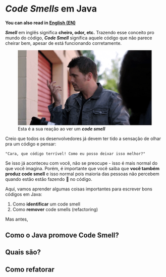 # *Code Smells* em Java

**You can also read in [English (EN)](README-en.md)**

***Smell*** em inglês significa **cheiro, odor, etc.** Trazendo esse conceito pro mundo do código, ***Code Smell*** significa aquele código que não parece cheirar bem, apesar de está funcionando corretamente.

<figure class="image">
  <img src="images/code-smell-reaction.gif" alt="Sua reação ao ver um code smell">
  <figcaption> Esta é a sua reação ao ver um <strong><i>code smell</strong></i></figcaption>
</figure>

Creio que todos os desenvolvedores já devem ter tido a sensação de olhar pra um código e pensar:

```
"Cara, que código terrível! Como eu posso deixar isso melhor?"
```

Se isso já aconteceu com você, não se preocupe - isso é mais normal do que você imagina. Porém, é importante que você saiba que **você também produz code smell** e isso normal pois maioria das pessoas não percebem quando estão estão fazendo :poop: no código.

Aqui, vamos aprender algumas coisas importantes para escrever bons códigos em Java: 

1. Como **identificar** um code smell
2. Como **remover** code smells (refactoring)


Mas antes, 

## Como o Java promove Code Smell?

## Quais são?


## Como refatorar